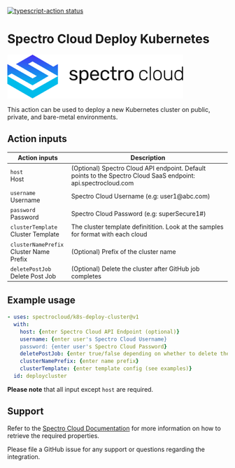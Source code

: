 <a href="https://github.com/actions/typescript-action/actions"><img alt="typescript-action status" src="https://github.com/actions/typescript-action/workflows/build-test/badge.svg"></a>

# Spectro Cloud Deploy Kubernetes

<p align="left">
<img alt="Spectro Cloud" src="./spectrocloud-logo.png" height="100" />
</p>

This action can be used to deploy a new Kubernetes cluster on public, private, and bare-metal environments.

## Action inputs

<table>
  <thead>
    <tr>
      <th>Action inputs</th>
      <th>Description</th>
    </tr>
  </thead>
  <tr>
    <td><code>host</code><br/>Host</td>
    <td>(Optional) Spectro Cloud API endpoint. Default points to the Spectro Cloud SaaS endpoint: api.spectrocloud.com</td>
  </tr>
  <tr>
    <td><code>username</code><br/>Username</td>
    <td>Spectro Cloud Username (e.g: user1@abc.com)</td>
  </tr>
  <tr>
    <td><code>password</code><br/>Password</td>
    <td>Spectro Cloud Password (e.g: superSecure1#)</td>
  </tr>
  <tr>
    <td><code>clusterTemplate</code><br/>Cluster Template</td>
    <td>The cluster template definitition. Look at the samples for format with each cloud</td>
  </tr>
  <tr>
    <td><code>clusterNamePrefix</code><br/>Cluster Name Prefix</td>
    <td>(Optional) Prefix of the cluster name</td>
  </tr>
  <tr>
    <td><code>deletePostJob</code><br/>Delete Post Job</td>
    <td>(Optional) Delete the cluster after GitHub job completes</td>
  </tr>
</table>

## Example usage

```yaml
- uses: spectrocloud/k8s-deploy-cluster@v1
  with:
    host: {enter Spectro Cloud API Endpoint (optional)}
    username: {enter user's Spectro Cloud Username}
    password: {enter user's Spectro Cloud Password}
    deletePostJob: {enter true/false depending on whether to delete the cluster after job}
    clusterNamePrefix: {enter name prefix}
    clusterTemplate: {enter template config (see examples)}
  id: deploycluster
```

**Please note** that all input except `host` are required.


## Support

Refer to the [Spectro Cloud Documentation](https://docs.spectrocloud.com) for more information on how to
retrieve the required properties.

Please file a GitHub issue for any support or questions regarding the integration.
